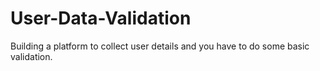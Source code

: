 # User-Data-Validation
Building a platform to collect user details and you have to do some basic validation.
